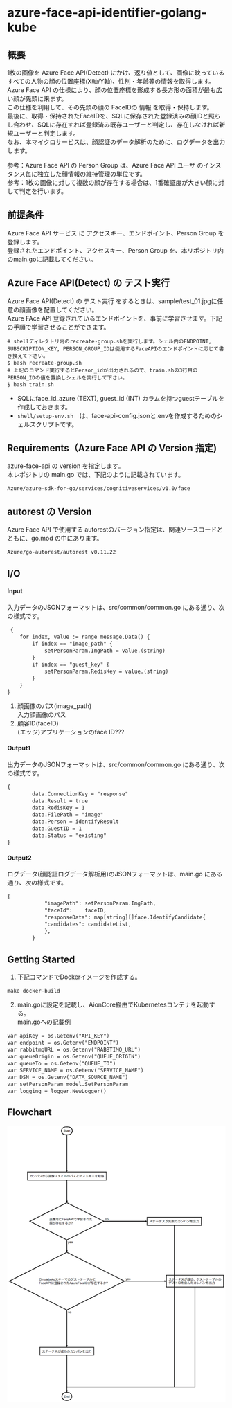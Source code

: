 # azure-face-api-identifier-golang-kube
## 概要  
1枚の画像を Azure Face API(Detect) にかけ、返り値として、画像に映っているすべての人物の顔の位置座標(X軸/Y軸)、性別・年齢等の情報を取得します。  
Azure Face API の仕様により、顔の位置座標を形成する長方形の面積が最も広い顔が先頭に来ます。  
この仕様を利用して、その先頭の顔の FaceIDの 情報 を取得・保持します。  
最後に、取得・保持されたFaceIDを、SQLに保存された登録済みの顔IDと照らし合わせ、SQLに存在すれば登録済み既存ユーザーと判定し、存在しなければ新規ユーザーと判定します。  
なお、本マイクロサービスは、顔認証のデータ解析のために、ログデータを出力します。

参考：Azure Face API の Person Group は、Azure Face API ユーザ のインスタンス毎に独立した顔情報の維持管理の単位です。  
参考：1枚の画像に対して複数の顔が存在する場合は、1番確証度が大きい顔に対して判定を行います。  

## 前提条件  
Azure Face API サービス に アクセスキー、エンドポイント、Person Group を登録します。  
登録されたエンドポイント、アクセスキー、Person Group を、本リポジトリ内のmain.goに記載してください。  

## Azure Face API(Detect) の テスト実行  
Azure Face API(Detect) の テスト実行 をするときは、sample/test_01.jpgに任意の顔画像を配置してください。  
Azure FAce API 登録されているエンドポイントを、事前に学習させます。下記の手順で学習させることができます。  
```
# shellディレクトリ内のrecreate-group.shを実行します。シェル内のENDPOINT, SUBSCRIPTION_KEY, PERSON_GROUP_IDは使用するFaceAPIのエンドポイントに応じて書き換えて下さい。
$ bash recreate-group.sh
# 上記のコマンド実行するとPerson_idが出力されるので、train.shの3行目のPERSON_IDの値を置換しシェルを実行して下さい。
$ bash train.sh
```
* SQLにface_id_azure (TEXT), guest_id (INT) カラムを持つguestテーブルを作成しておきます。  
* `shell/setup-env.sh`　は、face-api-config.jsonと.envを作成するためのシェルスクリプトです。    

## Requirements（Azure Face API の Version 指定)    
azure-face-api の version を指定します。  
本レポジトリの main.go では、下記のように記載されています。  
```
Azure/azure-sdk-for-go/services/cognitiveservices/v1.0/face

```

## autorest の Version  
Azure Face API で使用する autorestのバージョン指定は、関連ソースコードとともに、go.mod の中にあります。  
```
Azure/go-autorest/autorest v0.11.22
```

## I/O
#### Input
入力データのJSONフォーマットは、src/common/common.go にある通り、次の様式です。
```
 {
	for index, value := range message.Data() {
		if index == "image_path" {
			setPersonParam.ImgPath = value.(string)
		}
		if index == "guest_key" {
			setPersonParam.RedisKey = value.(string)
		}
	}
}
```
1. 顔画像のパス(image_path)  
入力顔画像のパス  
2. 顧客ID(faceID)  
(エッジ)アプリケーションのface ID???   

#### Output1
出力データのJSONフォーマットは、src/common/common.go にある通り、次の様式です。
```
{
		data.ConnectionKey = "response"
		data.Result = true
		data.RedisKey = 1
		data.FilePath = "image"
		data.Person = identifyResult
		data.GuestID = 1
		data.Status = "existing"
}
```
#### Output2
ログデータ(顔認証ログデータ解析用)のJSONフォーマットは、main.go にある通り、次の様式です。
```
{
			"imagePath": setPersonParam.ImgPath,
			"faceId":    faceID,
			"responseData": map[string][]face.IdentifyCandidate{
			"candidates": candidateList,
			},
		}
```

## Getting Started
1. 下記コマンドでDockerイメージを作成する。  
```
make docker-build
```
2. main.goに設定を記載し、AionCore経由でKubernetesコンテナを起動する。  
main.goへの記載例   
```
var apiKey = os.Getenv("API_KEY")
var endpoint = os.Getenv("ENDPOINT")
var rabbitmqURL = os.Getenv("RABBTIMQ_URL")
var queueOrigin = os.Getenv("QUEUE_ORIGIN")
var queueTo = os.Getenv("QUEUE_TO")
var SERVICE_NAME = os.Getenv("SERVICE_NAME")
var DSN = os.Getenv("DATA_SOURCE_NAME")
var setPersonParam model.SetPersonParam
var logging = logger.NewLogger()
```
## Flowchart
![フローチャート図](doc/face-recognition-flowchart.png)